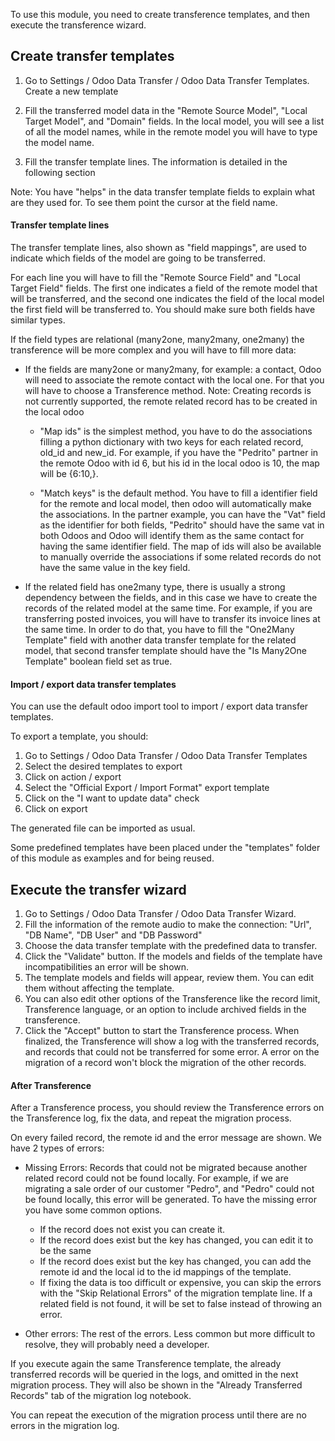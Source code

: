 To use this module, you need to create transference templates, and then execute the transference wizard.

## Create transfer templates

1. Go to Settings / Odoo Data Transfer / Odoo Data Transfer Templates. Create a new template

2. Fill the transferred model data in the "Remote Source Model", "Local Target Model", and "Domain" fields. In the local model, you will see a list of all the model names, while in the remote model you will have to type the model name.

3. Fill the transfer template lines. The information is detailed in the following section

Note: You have "helps" in the data transfer template fields to explain what are they used for. To see them point the cursor at the field name.


#### Transfer template lines
The transfer template lines, also shown as "field mappings", are used to indicate which fields of the model are going to be transferred. 

For each line you will have to fill the "Remote Source Field" and "Local Target Field" fields. The first one indicates a field of the remote model that will be transferred, and the second one indicates the field of the local model the first field will be transferred to. You should make sure both fields have similar types. 

If the field types are relational (many2one, many2many, one2many) the transference will be more complex and you will have to fill more data:


-  If the fields are many2one or many2many, for example: a contact, Odoo will need to associate the remote contact with the local one. For that you will have to choose a Transference method. Note: Creating records is not currently supported, the remote related record has to be created in the local odoo

    - "Map ids" is the simplest method, you have to do the associations filling a python dictionary with two keys for each related record, old_id and new_id. For example, if you have the "Pedrito" partner in the remote Odoo with id 6, but his id in the local odoo is 10, the map will be {6:10,}. 

    - "Match keys" is the default method. You have to fill a identifier field for the remote and local model, then odoo will automatically make the associations. In the partner example, you can have the "Vat" field as the identifier for both fields, "Pedrito" should have the same vat in both Odoos and Odoo will identify them as the same contact for having the same identifier field. The map of ids will also be available to manually override the associations if some related records do not have the same value in the key field.

-  If the related field has one2many type, there is usually a strong dependency between the fields, and in this case we have to create the records of the related model at the same time. For example, if you are transferring posted invoices, you will have to transfer its invoice lines at the same time. In order to do that, you have to fill the "One2Many Template" field with another data transfer template for the related model, that second transfer template should have the "Is Many2One Template" boolean field set as true.


#### Import / export data transfer templates

You can use the default odoo import tool to import / export data transfer templates.

To export a template, you should:
1. Go to Settings / Odoo Data Transfer / Odoo Data Transfer Templates
2. Select the desired templates to export
3. Click on action / export
4. Select the "Official Export / Import Format" export template
5. Click on the "I want to update data" check
6. Click on export

The generated file can be imported as usual. 

Some predefined templates have been placed under the "templates" folder of this module as examples and for being reused.

## Execute the transfer wizard

1. Go to Settings / Odoo Data Transfer / Odoo Data Transfer Wizard.
2. Fill the information of the remote audio to make the connection: "Url", "DB Name", "DB User" and "DB Password"
3. Choose the data transfer template with the predefined data to transfer.
4. Click the "Validate" button. If the models and fields of the template have incompatibilities an error will be shown.
5. The template models and fields will appear, review them. You can edit them without affecting the template.
6. You can also edit other options of the Transference like the record limit, Transference language, or an option to include archived fields in the transference.
7. Click the "Accept" button to start the Transference process. When finalized, the Transference will show a log with the transferred records, and records that could not be transferred for some error. A error on the migration of a record won't block the migration of the other records.


#### After Transference

After a Transference process, you should review the Transference errors on the Transference log, fix the data, and repeat the migration process.

On every failed record, the remote id and the error message are shown. We have 2 types of errors:
- Missing Errors: Records that could not be migrated because another related record could not be found locally. For example, if we are migrating a sale order of our customer "Pedro", and "Pedro" could not be found locally, this error will be generated. To have the missing error you have some common options.
    - If the record does not exist you can create it.
    - If the record does exist but the key has changed, you can edit it to be the same 
    - If the record does exist but the key has changed, you can add the remote id and the local id to the id mappings of the template.
    - If fixing the data is too difficult or expensive, you can skip the errors with the "Skip Relational Errors" of the migration template line. If a related field is not found, it will be set to false instead of throwing an error.

- Other errors: The rest of the errors. Less common but more difficult to resolve, they will probably need a developer.

If you execute again the same Transference template, the already transferred records will be queried in the logs, and omitted in the next migration process. They will also be shown in the "Already Transferred Records" tab of the migration log notebook. 

You can repeat the execution of the migration process until there are no errors in the migration log.
